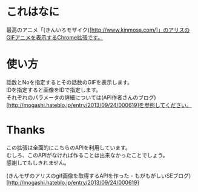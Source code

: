 # これはなに

最高のアニメ「(きんいろモザイク)[http://www.kinmosa.com/]」のアリスのGIFアニメを表示するChrome拡張です。

# 使い方

話数とNoを指定するとその話数のGIFを表示します。  
IDを指定すると画像をIDで指定します。  
それぞれのパラメータの詳細については(API作者さんのブログ)[http://mogashi.hateblo.jp/entry/2013/09/24/000619]を参照してください。

# Thanks

この拡張は全面的にこちらのAPIを利用しています。  
むしろ、このAPIがなければ作ることは出来なかったことでしょう。  
感謝してもしきれません。

(きんモザのアリスのgif画像を取得するAPIを作った - もがもがしいSEブログ)[http://mogashi.hateblo.jp/entry/2013/09/24/000619]
